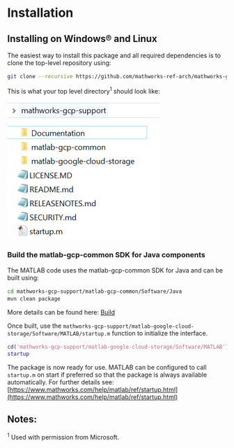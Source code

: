 # Installation

## Installing on Windows® and Linux
The easiest way to install this package and all required dependencies is to clone the top-level repository using:

```bash
git clone --recursive https://github.com/mathworks-ref-arch/mathworks-gcp-support.git
```
This is what your top level directory<sup>1</sup> should look like:

![Folder structure](images/folderstructure.PNG)

### Build the matlab-gcp-common SDK for Java components
The MATLAB code uses the matlab-gcp-common SDK for Java and can be built using:
```bash
cd mathworks-gcp-support/matlab-gcp-common/Software/Java
mvn clean package
```
More details can be found here: [Build](Rebuild.md)

Once built, use the ```mathworks-gcp-support/matlab-google-cloud-storage/Software/MATLAB/startup.m``` function to initialize the interface.
```MATLAB
cd('mathworks-gcp-support/matlab-google-cloud-storage/Software/MATLAB')
startup
```

The package is now ready for use. MATLAB can be configured to call ```startup.m``` on start if preferred so that the package is always available automatically. For further details see: [https://www.mathworks.com/help/matlab/ref/startup.html](https://www.mathworks.com/help/matlab/ref/startup.html)

## Notes:

<sup>1</sup> Used with permission from Microsoft.

[//]: #  (Copyright 2020 The MathWorks, Inc.)
